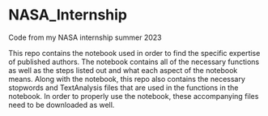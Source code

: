 # NASA_Internship
Code from my NASA internship summer 2023 

This repo contains the notebook used in order to find the specific expertise of published authors. The notebook contains all of the necessary functions as well as the steps listed out and what each aspect of the notebook means. Along with the notebook, this repo also contains the necessary stopwords and TextAnalysis files that are used in the functions in the notebook. In order to properly use the notebook, these accompanying files need to be downloaded as well. 
